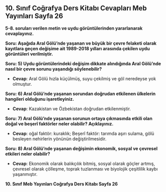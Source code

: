 ## 10. Sınıf Coğrafya Ders Kitabı Cevapları Meb Yayınları Sayfa 26

**5-8. soruları verilen metin ve uydu görüntülerinden yararlanarak cevaplayınız.**

**Soru: Aşağıda Aral Gölü’nde yaşanan ve büyük bir çevre felaketi olarak kayıtlara geçen değişime ait 1989-2018 yılları arasında çekilen uydu görüntüleri verilmiştir.**

**Soru: 5) Uydu görüntülerindeki değişim dikkate alındığında Aral Gölü’nde nasıl bir çevre sorunu yaşandığı söylenebilir?**

* **Cevap**: Aral Gölü hızla küçülmüş, suyu çekilmiş ve göl neredeyse yok olmuştur.

**Soru: 6) Aral Gölü’nde yaşanan sorundan doğrudan etkilenen ülkelerin hangileri olduğunu işaretleyiniz.**

* **Cevap**: Kazakistan ve Özbekistan doğrudan etkilenmiştir.

**Soru: 7) Aral Gölü’nde yaşanan sorunun ortaya çıkmasında etkili olan doğal ve beşerî faktörler neler olabilir? Açıklayınız.**

* **Cevap**: oğal faktör: kuraklık; Beşerî faktör: tarımda aşırı sulama, gölü besleyen nehirlerin yönünün değiştirilmesidir.

**Soru: 8) Aral Gölü’nde yaşanan değişimin ekonomik, sosyal ve çevresel etkileri neler olabilir?**

* **Cevap**: Ekonomik olarak balıkçılık bitmiş, sosyal olarak göçler artmış, çevresel olarak çölleşme, toprak tuzlanması ve biyolojik çeşitlilik kaybı yaşanmıştır.

**10. Sınıf Meb Yayınları Coğrafya Ders Kitabı Sayfa 26**